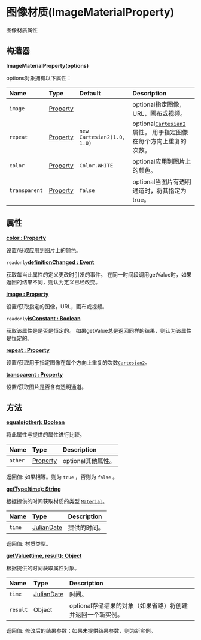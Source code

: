 # 图像材质(ImageMaterialProperty)

图像材质属性

## 构造器

**ImageMaterialProperty(options)**

options对象拥有以下属性：

| Name          | Type                                                         | Default                    | Description                                                  |
| :------------ | :----------------------------------------------------------- | :------------------------- | :----------------------------------------------------------- |
| `image`       | [Property](https://www.vvpstk.com/public/Cesium/Documentation/Property.html) |                            | optional指定图像，URL，画布或视频。                          |
| `repeat`      | [Property](https://www.vvpstk.com/public/Cesium/Documentation/Property.html) | `new Cartesian2(1.0, 1.0)` | optional[`Cartesian2`](https://www.vvpstk.com/public/Cesium/Documentation/Cartesian2.html) 属性。 用于指定图像在每个方向上重复的次数。 |
| `color`       | [Property](https://www.vvpstk.com/public/Cesium/Documentation/Property.html) | `Color.WHITE`              | optional应用到图片上的颜色。                                 |
| `transparent` | [Property](https://www.vvpstk.com/public/Cesium/Documentation/Property.html) | `false`                    | optional当图片有透明通道时，将其指定为true。                 |

## 属性

**[color : Property]()**

设置/获取应用到图片上的颜色。

`readonly`**[definitionChanged : Event]()**

获取每当此属性的定义更改时引发的事件。 在同一时间段调用getValue时，如果返回的结果不同，则认为定义已经改变。

**[image : Property]()**

设置/获取指定的图像，URL，画布或视频。

`readonly`**[isConstant : Boolean]()**

获取该属性是是否是恒定的。 如果getValue总是返回同样的结果，则认为该属性是恒定的。

**[repeat : Property]()**

设置/获取用于指定图像在每个方向上重复的次数[`Cartesian2`](https://www.vvpstk.com/public/Cesium/Documentation/Cartesian2.html)。

**[transparent : Property]()**

设置/获取图片是否含有透明通道。

## 方法

**[equals(other): Boolean]()**

将此属性与提供的属性进行比较。

| Name    | Type                                                         | Description        |
| :------ | :----------------------------------------------------------- | :----------------- |
| `other` | [Property](https://www.vvpstk.com/public/Cesium/Documentation/Property.html) | optional其他属性。 |

返回值: 如果相等。则为 `true` ，否则为 `false` 。

**[getType(time): String]()**

根据提供的时间获取材质的类型 [`Material`](https://www.vvpstk.com/public/Cesium/Documentation/Material.html)。

| Name   | Type                                                         | Description  |
| :----- | :----------------------------------------------------------- | :----------- |
| `time` | [JulianDate](https://www.vvpstk.com/public/Cesium/Documentation/JulianDate.html) | 提供的时间。 |

返回值: 材质类型。

**[getValue(time, result): Object]()**

根据提供的时间获取属性对象。

| Name     | Type                                                         | Description                                                |
| :------- | :----------------------------------------------------------- | :--------------------------------------------------------- |
| `time`   | [JulianDate](https://www.vvpstk.com/public/Cesium/Documentation/JulianDate.html) | 时间。                                                     |
| `result` | Object                                                       | optional存储结果的对象（如果省略）将创建并返回一个新实例。 |

返回值: 修改后的结果参数；如果未提供结果参数，则为新实例。